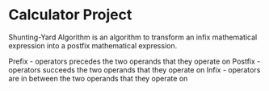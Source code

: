 # Calculator Project

Shunting-Yard Algorithm is an algorithm to transform an infix mathematical expression into a postfix mathematical expression.

Prefix - operators precedes the two operands that they operate on
Postfix - operators succeeds the two operands that they operate on
Infix - operators are in between the two operands that they operate on
